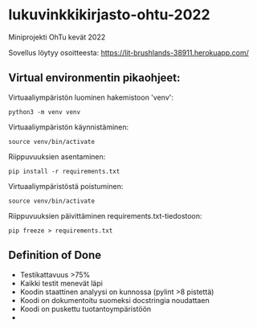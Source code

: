 # lukuvinkkikirjasto-ohtu-2022
Miniprojekti OhTu kevät 2022

Sovellus löytyy osoitteesta:
https://lit-brushlands-38911.herokuapp.com/

## Virtual environmentin pikaohjeet:
Virtuaaliympäristön luominen hakemistoon 'venv':
```
python3 -m venv venv
```

Virtuaaliympäristön käynnistäminen:
```
source venv/bin/activate
```

Riippuvuuksien asentaminen:
```
pip install -r requirements.txt
```

Virtuaaliympäristöstä poistuminen:
```
source venv/bin/activate
```

Riippuvuuksien päivittäminen requirements.txt-tiedostoon:
```
pip freeze > requirements.txt
```

## Definition of Done

- Testikattavuus >75%
- Kaikki testit menevät läpi
- Koodin staattinen analyysi on kunnossa (pylint >8 pistettä)
- Koodi on dokumentoitu suomeksi docstringia noudattaen
- Koodi on puskettu tuotantoympäristöön
- 